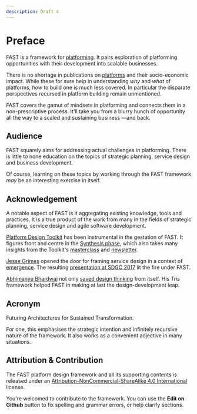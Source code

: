 ```yaml
---
description: Draft 4
---
```


# Preface

FAST is a framework for [platforming](https://design.platforminteraction.com/appendix/glossary/p). It pairs exploration of platforming opportunities with their development into scalable businesses.

There is no shortage in publications on [platforms](https://design.platforminteraction.com/appendix/glossary/p) and their socio-economic impact. While these for sure help in understanding _why_ and _what_ of platforms, _how_ to build one is much less covered. In particular the disparate perspectives recursed in platform building remain unmentioned.

FAST covers the gamut of mindsets in platforming and connects them in a non-prescriptive process. It'll take you from a blurry hunch of opportunity all the way to a scaled and sustaining business —and back.

## Audience

FAST squarely aims for addressing actual challenges in platforming. There is little to none education on the topics of strategic planning, service design and business development.

Of course, learning on these topics by working through the FAST framework _may_ be an interesting exercise in itself.

## Acknowledgement

A notable aspect of FAST is it aggregating existing knowledge, tools and practices. It is a true product of the work from many in the fields of strategic planning, service design and agile software development. 

[Platform Design Toolkit](https://platformdesigntoolkit.com/) has been instrumental in the gestation of FAST. It figures front and centre in the [Synthesis phase](design-phases/platform-synthesis.md), which also takes many insights from the Toolkit's [masterclass](https://platformdesigntoolkit.com/public-masterclass/) and [newsletter](https://us11.campaign-archive.com/home/?u=e272a9d50c52efb331777c60a&id=b0460ae881).

[Jesse Grimes](https://www.linkedin.com/in/jessegrimes/) opened the door for framing service design in a context of [emergence](https://design.platforminteraction.com/appendix/glossary/e). The resulting [presentation at SDGC 2017](https://speakerdeck.com/absynthmind/platform-ecosystems-designing-for-potential-sdgc-2017) lit the fire under FAST.

[Abhimanyu Bhardwaj](https://www.linkedin.com/in/bhardwajabhimanyu/) not only [saved design thinking](https://www.linkedin.com/pulse/how-i-plan-save-design-thinking-abhimanyu-bhardwaj/) from itself. His _Tris_ framework helped FAST in making at last the design-development leap.

## Acronym

Futuring Architectures for Sustained Transformation.

For one, this emphasises the strategic intention and infinitely recursive nature of the framework. It also works as a convenient adjective in many situations.

## Attribution & Contribution

The FAST platform design framework and all its supporting contents is released under an [Attribution-NonCommercial-ShareAlike 4.0 International](https://creativecommons.org/licenses/by-nc-sa/4.0/) license.

You're welcomed to contribute to the framework. You can use the **Edit on Github** button to fix spelling and grammar errors, or help clarify sections.

